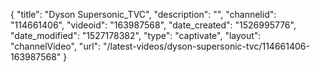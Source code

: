 {
    "title": "Dyson Supersonic_TVC",
    "description": "",
    "channelid": "114661406",
    "videoid": "163987568",
    "date_created": "1526995776",
    "date_modified": "1527178382",
    "type": "captivate",
    "layout": "channelVideo",
    "url": "\/latest-videos\/dyson-supersonic-tvc\/114661406-163987568"
}